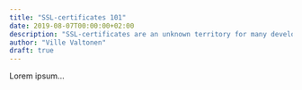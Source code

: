 ```yaml
---
title: "SSL-certificates 101"
date: 2019-08-07T00:00:00+02:00
description: "SSL-certificates are an unknown territory for many developers. This is an attempt to explain the basics in an understandable way."
author: "Ville Valtonen"
draft: true
---
```


Lorem ipsum...